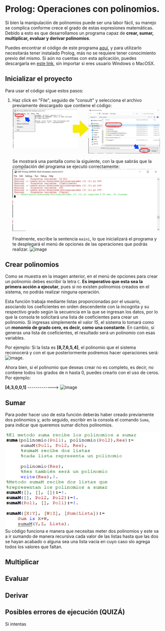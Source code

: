 # Prolog: Operaciones con polinomios.

Si bien la manipulación de polinomios puede ser una labor fácil, su manejo se complica conforme crece el grado de estas expresiones matemáticas. Debido a esto es que desarrollamos un programa capaz de **crear, sumar, multiplicar, evaluar y derivar polinomios**.

Puedes encontrar el código de este programa [aquí](https://github.com/Jony198207/ProyectoProlog/blob/main/C%C3%B3digo_Operador_de_Polinomios), y para utilizarlo necesitarás tener instalado Prolog, más no se requiere tener conocimiento previo del mismo. Si aún no cuentas con esta aplicación, puedes descargarla en [este link](https://www.swi-prolog.org/download/stable), sin importar si eres usuario Windows o MacOSX.

## Inicializar el proyecto

Para usar el código sigue estos pasos:

1) Haz click en "File", seguido de "consult" y selecciona el archivo previamente descargado que contiene el código:
![Imágen2](https://github.com/179786-moises/imagen/blob/main/B2.jpeg)

   Se mostrará una pantalla como la siguiente, con la que sabrás que la compilación del programa se ejecutó correctamente:
  ![Imágen3](https://github.com/179786-moises/imagen/blob/main/B3.jpeg)

   Finalmente, escribe la sentencia `maini`, lo que inicializará el programa y te desplegará el menú de opciones de las operaciones que podrás realizar.
   ![image](https://user-images.githubusercontent.com/101894380/159102602-e9dc22f7-b1d0-44e8-aa49-48c68f4a07ac.png)

## Crear polinomios 

Como se muestra en la imagen anterior, en el menú de opciones para crear un polinomio debes escribir la letra `C`. **Es imperativo que esta sea la primera acción a ejecutar**, pues si no existen polinomios creados en el sistema, no podrás realizar ninguna operación.

Esta función trabaja mediante listas proporcionadas por el usuario, asociando los coeficientes en orden descendente con la incognita y su respectivo grado según la secuencia en la que se ingresan los datos, por lo que la consola te solicitará una lista de coeficientes para crear un polinomio. Si ingresas simplemente el valor *15*, el sistema lo tomará como un **monomio de grado cero, es decir, como una constante**. En cambio, si generas una lista de coeficientes, el resultado será un polinomio con esas variables.

Por ejemplo: 
Si la lista es **[8,7,6,5,4]**, el polinomio que el sistema reconocerá y con el que posteriormente podremos hacer operaciones será:
                                    ![image](https://user-images.githubusercontent.com/101894380/159103921-39d9280b-77e3-4651-a90f-b510674e821d.png).

Ahora bien, si el polinomio que deseas crear no es completo, es decir, no contiene todos los grados de n hasta 0, puedes crearlo con el uso de ceros. Por ejemplo:


**[4,3,0,0,1]** ------------->   ![image](https://user-images.githubusercontent.com/101894380/159104133-5f5008ee-068e-41ff-bf25-6575785e69e3.png)

## Sumar

Para poder hacer uso de esta función deberás haber creado previamente dos polinomios y, acto seguido, escribir en la consola el comando `Suma`, para indicar que queremos sumar dichos polinomios.  

![Suma](https://github.com/179786-moises/imagen/blob/main/Suma.png)
Su código funciona e manera que necesitas meter dos polinomios y este va a ir sumando de manera recursiva cada valor de las listas hasta que las dos se hayan acabado o alguna sea una lista vacia en cuyo caso slo agrega todos los valores que faltan.


## Multiplicar

## Evaluar

## Derivar

## Posibles errores de ejecución (QUIZÁ)

Si intentas 
